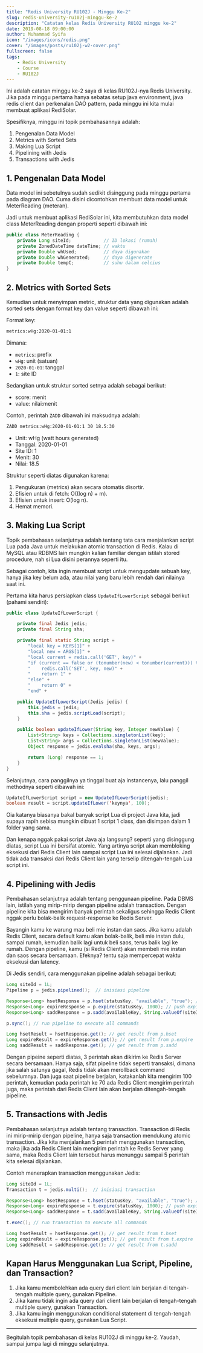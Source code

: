 ```yaml
---
title: "Redis University RU102J - Minggu Ke-2"
slug: redis-university-ru102j-minggu-ke-2
description: "Catatan kelas Redis University RU102 minggu ke-2"
date: 2019-08-18 09:00:00
author: Muhammad Syifa
icon: "/images/icons/redis.png"
cover: "/images/posts/ru102j-w2-cover.png"
fullscreen: false
tags:
    - Redis University
    - Course
    - RU102J
---
```


Ini adalah catatan minggu ke-2 saya di kelas RU102J-nya Redis University.
Jika pada minggu pertama hanya sebatas setup java environment, java redis client dan perkenalan DAO pattern,
pada minggu ini kita mulai membuat aplikasi RediSolar.

Spesifiknya, minggu ini topik pembahasannya adalah:

1. Pengenalan Data Model
2. Metrics with Sorted Sets
3. Making Lua Script
4. Pipelining with Jedis
5. Transactions with Jedis

## 1. Pengenalan Data Model

Data model ini sebetulnya sudah sedikit disinggung pada minggu pertama pada diagram DAO.
Cuma disini dicontohkan membuat data model untuk MeterReading (meteran).

Jadi untuk membuat aplikasi RediSolar ini, kita membutuhkan data model class MeterReading dengan
properti seperti dibawah ini:

```java
public class MeterReading {
    private Long siteId;            // ID lokasi (rumah)
    private ZonedDateTime dateTime; // waktu
    private Double whUsed;          // daya digunakan
    private Double whGenerated;     // daya digenerate
    private Double tempC;           // suhu dalam celcius
}
```

## 2. Metrics with Sorted Sets

Kemudian untuk menyimpan metric, struktur data yang digunakan adalah sorted sets dengan
format key dan value seperti dibawah ini:

Format key:

```bash
metrics:wHg:2020-01-01:1
```

Dimana:

* `metrics`: prefix
* `wHg`: unit (satuan)
* `2020-01-01`: tanggal
* `1`: site ID

Sedangkan untuk struktur sorted setnya adalah sebagai berikut:

* score: menit
* value: nilai:menit

Contoh, perintah `ZADD` dibawah ini maksudnya adalah:

```bash 
ZADD metrics:wHg:2020-01-01:1 30 18.5:30
```

* Unit: wHg (watt hours generated)
* Tanggal: 2020-01-01
* Site ID: 1
* Menit: 30
* Nilai: 18.5

Struktur seperti diatas digunakan karena:

1. Pengukuran (metrics) akan secara otomatis disortir.
2. Efisien untuk di fetch: O((log n) + m).
3. Efisien untuk insert: O(log n).
4. Hemat memori.

## 3. Making Lua Script

Topik pembahasan selanjutnya adalah tentang tata cara menjalankan script Lua pada Java untuk melakukan atomic transaction di Redis. Kalau di MySQL atau RDBMS lain mungkin kalian familiar dengan istilah stored procedure, nah si Lua disini perannya seperti itu.

Sebagai contoh, kita ingin membuat script untuk mengupdate sebuah key, hanya jika key belum ada, atau nilai yang baru lebih rendah dari nilainya saat ini.

Pertama kita harus persiapkan class `UpdateIfLowerScript` sebagai berikut (pahami sendiri):

```java
public class UpdateIfLowerScript {

    private final Jedis jedis;
    private final String sha;

    private final static String script = 
        "local key = KEYS[1]" +  
        "local new = ARGS[1]" +  
        "local current = redis.call('GET', key)" +  
        "if (current == false or (tonumber(new) < tonumber(current))) then" +
        "    redis.call('SET', key, new)" + 
        "    return 1" +  
        "else" + 
        "    return 0" + 
        "end" +

    public UpdateIfLowerScript(Jedis jedis) {
        this.jedis = jedis;
        this.sha = jedis.scriptLoad(script);
    }

    public boolean updateIfLower(String key, Integer newValue) {
        List<String> keys = Collections.singletonList(key);
        List<String> args = Collections.singletonList(newValue);
        Object response = jedis.evalsha(sha, keys, args);

        return (Long) response == 1;
    }
}
```

Selanjutnya, cara panggilnya ya tinggal buat aja instancenya, lalu panggil methodnya seperti dibawah ini:

```java
UpdateIfLowerScript script = new UpdateIfLowerScript(jedis);
boolean result = script.updateIfLower('keynya', 100);
```

Oia katanya biasanya bakal banyak script Lua di project Java kita, jadi supaya rapih sebisa mungkin dibuat 1 script 1 class, dan disimpan dalam 1 folder yang sama.

Dan kenapa nggak pakai script Java aja langsung? seperti yang disinggung diatas, script Lua ini bersifat atomic.
Yang artinya script akan membloking eksekusi dari Redis Client lain sampai script Lua ini selesai dijalankan.
Jadi tidak ada transaksi dari Redis Client lain yang terselip ditengah-tengah Lua script ini.

## 4. Pipelining with Jedis

Pembahasan selanjutnya adalah tentang penggunaan pipeline. Pada DBMS lain, istilah yang mirip-mirip dengan pipeline adalah transaction. Dengan pipeline kita bisa mengirim banyak perintah sekaligus sehingga Redis Client nggak perlu bolak-balik request-response ke Redis Server.

Bayangin kamu ke warung mau beli mie instan dan saos. Jika kamu adalah Redis Client, secara default kamu akan bolak-balik, beli mie instan dulu, sampai rumah, kemudian balik lagi untuk beli saos, terus balik lagi ke rumah. Dengan pipeline, kamu (si Redis Client) akan membeli mie instan dan saos secara bersamaan. Efeknya? tentu saja mempercepat waktu eksekusi dan latency.

Di Jedis sendiri, cara menggunakan pipeline adalah sebagai berikut:

```java
Long siteId = 1L;
Pipeline p = jedis.pipelined();  // inisiasi pipeline

Response<Long> hsetResponse = p.hset(statusKey, "available", "true"); // push hset command to pipeline
Response<Long> expireResponse = p.expire(statusKey, 1000); // push expire command to pipeline
Response<Long> saddResponse = p.sadd(availableKey, String.valueOf(siteId)); // push sadd command to pipeline

p.sync(); // run pipeline to execute all commands

Long hsetResult = hsetResponse.get(); // get result from p.hset
Long expireResult = expireResponse.get(); // get result from p.expire
Long saddResult = saddResponse.get(); // get result from p.sadd
```

Dengan pipeine seperti diatas, 3 perintah akan dikirim ke Redis Server secara bersamaan.
Hanya saja, sifat pipeline tidak seperti transaksi, dimana jika salah satunya gagal, Redis tidak akan merollback command sebelumnya. Dan juga saat pipeline berjalan, katakanlah kita mengirim 100 perintah, kemudian pada perintah ke 70 ada Redis Client mengirim perintah juga, maka perintah dari Redis Client lain akan berjalan ditengah-tengah pipeline.

## 5. Transactions with Jedis

Pembahasan selanjutnya adalah tentang transaction. Transaction di Redis ini mirip-mirip dengan pipeline,
hanya saja transaction mendukung atomic transaction. Jika kita menjalankan 5 perintah menggunakan transaction,
maka jika ada Redis Client lain mengirim perintah ke Redis Server yang sama, maka Redis Client lain tersebut harus menunggu sampai 5 perintah kita selesai dijalankan.

Contoh menerapkan transaction menggunakan Jedis:

```java
Long siteId = 1L;
Transaction t = jedis.multi();  // inisiasi transaction

Response<Long> hsetResponse = t.hset(statusKey, "available", "true"); // push hset command to transaction
Response<Long> expireResponse = t.expire(statusKey, 1000); // push expire command to transaction
Response<Long> saddResponse = t.sadd(availableKey, String.valueOf(siteId)); // push sadd command to transaction

t.exec(); // run transaction to execute all commands

Long hsetResult = hsetResponse.get(); // get result from t.hset
Long expireResult = expireResponse.get(); // get result from t.expire
Long saddResult = saddResponse.get(); // get result from t.sadd
```

## Kapan Harus Menggunakan Lua Script, Pipeline, dan Transaction?

1. Jika kamu membolehkan ada query dari client lain berjalan di tengah-tengah multiple query, gunakan Pipeline.
2. Jika kamu tidak ingin ada query dari client lain berjalan di tengah-tengah multiple query, gunakan Transaction.
3. Jika kamu ingin menggunakan conditional statement di tengah-tengah eksekusi multiple query, gunakan Lua Script.

---

Begitulah topik pembahasan di kelas RU102J di minggu ke-2. Yaudah, sampai jumpa lagi di minggu selanjutnya.
